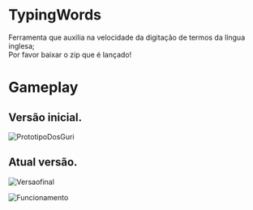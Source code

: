 # TypingWords
Ferramenta que auxilia na velocidade da digitação de termos da língua inglesa;  
Por favor baixar o zip que é lançado!

# Gameplay  
## Versão inicial.
![PrototipoDosGuri](https://github.com/Andriwll/TypingWords/assets/75597221/2cd6b449-a7ba-4b16-9112-502e765ff968)

## Atual versão.
![Versaofinal](https://i.imgur.com/McGgx2j.png)

![Funcionamento](https://github.com/Andriwll/TypingWords/assets/75597221/26f45dfc-f291-486f-94ec-d866cd75e0dc)





